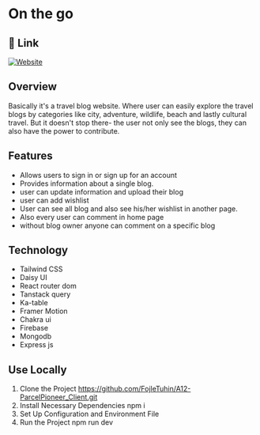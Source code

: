 
# On the go




## 🔗 Link
[![Website](https://img.shields.io/badge/website-000?style=for-the-badge&logo=ko-fi&logoColor=white)](https://tuhin-on-the-go.netlify.app/)

## Overview
<p>Basically it's a travel blog website. Where user can easily explore the travel blogs by categories like city, adventure, wildlife, beach and lastly cultural travel. But it doesn't stop there- the user not only see the blogs, they can also have the power to contribute.</p>



## Features

- Allows users to sign in or sign up for an account
- Provides information about a single blog.
- user can update information and upload their blog
- user can add wishlist
- User can see all blog and also see his/her wishlist in another page.
- Also every user can comment in home page
- without blog owner anyone can comment on a specific blog




## Technology
- Tailwind CSS
- Daisy UI
- React router dom
- Tanstack query
- Ka-table
- Framer Motion
- Chakra ui
- Firebase
- Mongodb
- Express js

## Use Locally
1. Clone the Project
  https://github.com/FojleTuhin/A12-ParcelPioneer_Client.git
2. Install Necessary Dependencies
  npm i
3. Set Up Configuration and Environment File
4. Run the Project
  npm run dev

